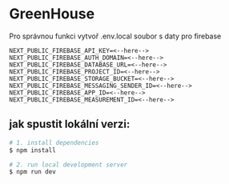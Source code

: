# GreenHouse
Pro správnou funkci vytvoř .env.local soubor s daty pro firebase

`NEXT_PUBLIC_FIREBASE_API_KEY=<--here-->`<br>
`NEXT_PUBLIC_FIREBASE_AUTH_DOMAIN=<--here-->`<br>
`NEXT_PUBLIC_FIREBASE_DATABASE_URL=<--here-->`<br>
`NEXT_PUBLIC_FIREBASE_PROJECT_ID=<--here-->`<br>
`NEXT_PUBLIC_FIREBASE_STORAGE_BUCKET=<--here-->`<br>
`NEXT_PUBLIC_FIREBASE_MESSAGING_SENDER_ID=<--here-->`<br>
`NEXT_PUBLIC_FIREBASE_APP_ID=<--here-->`<br>
`NEXT_PUBLIC_FIREBASE_MEASUREMENT_ID=<--here-->`<br>

## jak spustit lokální verzi:
```bash
# 1. install dependencies
$ npm install

# 2. run local development server
$ npm run dev
```
